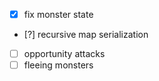 - [x] fix monster state
- [?] recursive map serialization
- [ ] opportunity attacks
- [ ] fleeing monsters